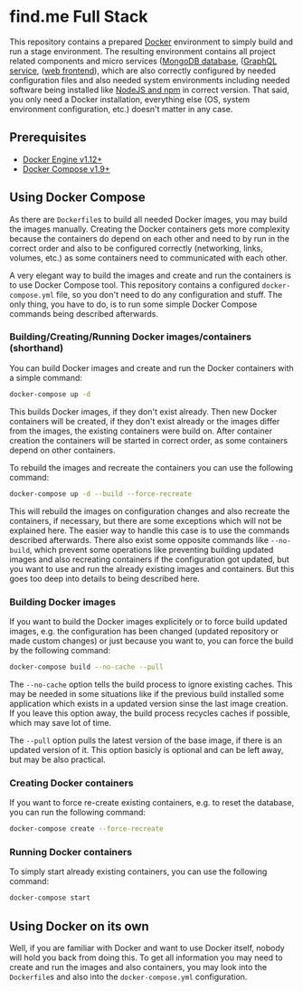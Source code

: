 # find.me Full Stack

This repository contains a prepared
[Docker](https://docker.com)
environment to simply build and run a stage environment.
The resulting environment contains all project related components and micro
services
([MongoDB database](https://github.com/kswe-2016-17/graphql-findme-mongodb),
([GraphQL service](https://github.com/kswe-2016-17/graphql-findme-graphql-service),
([web frontend](https://github.com/kswe-2016-17/graphql-findme-webapp)),
which are also correctly configured by needed configuration files and also
needed system environments including needed software being installed like
[NodeJS and npm](https://nodejs.org)
in correct version.
That said,
you only need a Docker installation,
everything else
(OS, system environment configuration, etc.)
doesn't matter in any case.

## Prerequisites

- [Docker Engine v1.12+](https://docs.docker.com/engine/installation/)
- [Docker Compose v1.9+](https://docs.docker.com/compose/install/)

## Using Docker Compose

As there are `Dockerfile`s to build all needed Docker images,
you may build the images manually.
Creating the Docker containers gets more complexity because the containers do
depend on each other and need to by run in the correct order and also to be
configured correctly
(networking, links, volumes, etc.)
as some containers need to communicated with each other.

A very elegant way to build the images and create and run the containers is
to use Docker Compose tool.
This repository contains a configured `docker-compose.yml` file,
so you don't need to do any configuration and stuff.
The only thing,
you have to do,
is to run some simple Docker Compose commands being described afterwards.

### Building/Creating/Running Docker images/containers (shorthand)

You can build Docker images and create and run the Docker containers with a
simple command:

```bash
docker-compose up -d
```

This builds Docker images,
if they don't exist already.
Then new Docker containers will be created,
if they don't exist already or the images differ from the images,
the existing containers were build on.
After container creation the containers will be started in correct order,
as some containers depend on other containers.

To rebuild the images and recreate the containers you can use the following
command:

```bash
docker-compose up -d --build --force-recreate
```

This will rebuild the images on configuration changes and also recreate the
containers,
if necessary,
but there are some exceptions which will not be explained here.
The easier way to handle this case is to use the commands described afterwards.
There also exist some opposite commands like `--no-build`,
which prevent some operations like preventing building updated images and also
recreating containers if the configuration got updated,
but you want to use and run the already existing images and containers.
But this goes too deep into details to being described here.

### Building Docker images

If you want to build the Docker images explicitely or to force build updated
images,
e.g. the configuration has been changed
(updated repository or made custom changes)
or just because you want to,
you can force the build by the following command:

```bash
docker-compose build --no-cache --pull
```

The `--no-cache` option tells the build process to ignore existing caches.
This may be needed in some situations like if the previous build installed some
application which exists in a updated version sinse the last image creation.
If you leave this option away,
the build process recycles caches if possible,
which may save lot of time.

The `--pull` option pulls the latest version of the base image,
if there is an updated version of it.
This option basicly is optional and can be left away,
but may be also practical.

### Creating Docker containers

If you want to force re-create existing containers,
e.g. to reset the database,
you can run the following command:

```bash
docker-compose create --force-recreate
```

### Running Docker containers

To simply start already existing containers,
you can use the following command:

```bash
docker-compose start
```

## Using Docker on its own

Well,
if you are familiar with Docker and want to use Docker itself,
nobody will hold you back from doing this.
To get all information you may need to create and run the images and also
containers,
you may look into the `Dockerfile`s and also into the `docker-compose.yml`
configuration.
